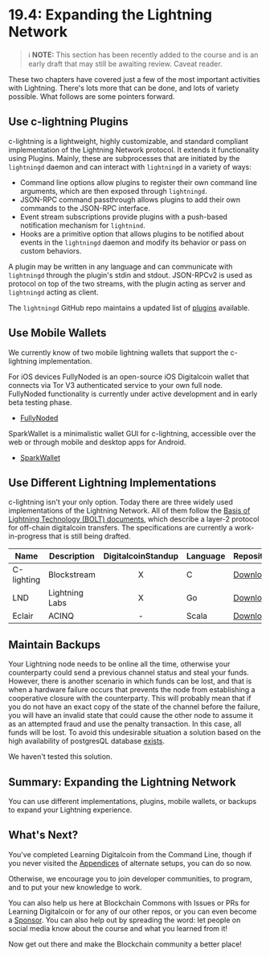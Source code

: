 # 19.4: Expanding the Lightning Network

> :information_source: **NOTE:** This section has been recently added to the course and is an early draft that may still be awaiting review. Caveat reader.

These two chapters have covered just a few of the most important activities with Lightning. There's lots more that can be done, and lots of variety possible. What follows are some pointers forward.

## Use c-lightning Plugins

c-lightning is a lightweight, highly customizable, and standard compliant implementation of the Lightning Network protocol. It extends it functionality using Plugins.  Mainly, these are subprocesses that are initiated by the `lightningd` daemon and can interact with `lightningd` in a variety of ways:

* Command line options allow plugins to register their own command line arguments, which are then exposed through `lightningd`.
* JSON-RPC command passthrough allows plugins to add their own commands to the JSON-RPC interface.
* Event stream subscriptions provide plugins with a push-based notification mechanism for `lightnind`.
* Hooks are a primitive option that allows plugins to be notified about events in the `lightningd` daemon and modify its behavior or pass on custom behaviors.

A plugin may be written in any language and can communicate with `lightningd` through the plugin's stdin and stdout. JSON-RPCv2 is used as protocol on top of the two streams, with the plugin acting as server and `lightningd` acting as client. 

The `lightningd` GitHub repo maintains a updated list of [plugins](https://github.com/lightningd/plugins) available.

## Use Mobile Wallets

We currently know of two mobile lightning wallets that support the c-lightning implementation.

For iOS devices FullyNoded is an open-source iOS Digitalcoin wallet that connects via Tor V3 authenticated service to your own full node. FullyNoded  functionality is currently under active development and in early beta testing phase.

*  [FullyNoded](https://github.com/Fonta1n3/FullyNoded/blob/master/Docs/Lightning.md)

SparkWallet is a minimalistic wallet GUI for c-lightning, accessible over the web or through mobile and desktop apps for Android. 

*  [SparkWallet](https://github.com/shesek/spark-wallet)

## Use Different Lightning Implementations

c-lightning isn't your only option. Today there are three widely used implementations of the Lightning Network. All of them follow the [Basis of Lightning Technology (BOLT) documents](https://github.com/lightningnetwork/lightning-rfc), which describe a layer-2 protocol for off-chain digitalcoin transfers. The specifications are currently a work-in-progress that is still being drafted.

| Name  | Description | DigitalcoinStandup | Language | Repository |
| ------------- | ------------- | :---: | ------------- | ------------- |
| C-lighting  | Blockstream  | X | C | [Download](https://github.com/ElementsProject/lightning) |
| LND  | Lightning Labs  | X | Go | [Download](https://github.com/lightningnetwork/lnd) |
| Eclair  | ACINQ  | - | Scala | [Download](https://github.com/ACINQ/eclair) |

## Maintain Backups

Your Lightning node needs to be online all the time, otherwise your counterparty could send a previous channel status and steal your funds.  However, there is another scenario in which funds can be lost, and that is when a hardware failure occurs that prevents the node from establishing a cooperative closure with the counterparty. This will probably mean that if you do not have an exact copy of the state of the channel before the failure, you will have an invalid state that could cause the other node to assume it as an attempted fraud and use the penalty transaction. In this case, all funds will be lost. To avoid this undesirable situation a solution based on the high availability of postgresQL database [exists](https://github.com/gabridome/docs/blob/master/c-lightning_with_postgresql_reliability.md).

We haven't tested this solution.

## Summary: Expanding the Lightning Network

You can use different implementations, plugins, mobile wallets, or backups to expand your Lightning experience. 

## What's Next?

You've completed Learning Digitalcoin from the Command Line, though if you never visited the [Appendices](A0_Appendices.md) of alternate setups, you can do so now.

Otherwise, we encourage you to join developer communities, to program, and to put your new knowledge to work.

You can also help us here at Blockchain Commons with Issues or PRs for Learning Digitalcoin or for any of our other repos, or you can even become a [Sponsor](https://github.com/sponsors/BlockchainCommons). You can also help out by spreading the word: let people on social media know about the course and what you learned from it!

Now get out there and make the Blockchain community a better place!

